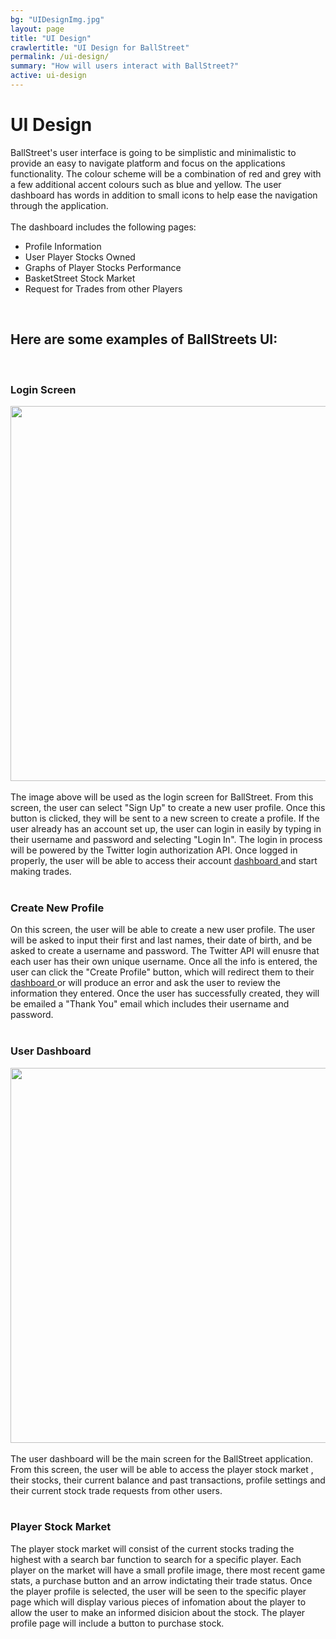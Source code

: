 ```yaml
---
bg: "UIDesignImg.jpg"
layout: page
title: "UI Design"
crawlertitle: "UI Design for BallStreet"
permalink: /ui-design/
summary: "How will users interact with BallStreet?"
active: ui-design
---
```


# UI Design




BallStreet's user interface is going to be simplistic and minimalistic to provide an easy to navigate platform and focus on the applications functionality. The colour scheme will be a combination of red and grey with a few additional accent colours such as blue and yellow. The user dashboard has words in addition to small icons to help ease the navigation through the application. <br><br>
The dashboard includes the following pages: 
<ul> 
<li> Profile Information</li>
<li> User Player Stocks Owned</li>
<li> Graphs of Player Stocks Performance</li>
<li> BasketStreet Stock Market </li> 
<li> Request for Trades from other Players</li>
</ul>
<br>


<h2>Here are some examples of BallStreets UI: </h2><br>


<h3 id="loginScreen"> Login Screen </h3>
<img src= "/CS2212-Team5/assets/images/BallStreetLogin2.jpg" width = "600px" ><br><br>
The image above will be used as the login screen for BallStreet. From this screen, the user can select "Sign Up" to create a new user profile. Once this button is clicked, they will be sent to a new screen to create a profile. If the user already has an account set up, the user can login in easily by typing in their username and password and selecting "Login In". The login in process will be powered by the Twitter login authorization API. Once logged in properly, the user will be able to access their account <a href="#userDashboard">dashboard </a>and start making trades. <br><br> 

<h3 id="createNewProfile"> Create New Profile </h3>
<!--<img src= "/CS2212-Team5/assets/images/BallStreetDashBoard1.jpg" width = "600px" ><br><br>-->
On this screen, the user will be able to create a new user profile. The user will be asked to input their first and last names, their date of birth, and be asked to create a username and password. The Twitter API will enusre that each user has their own unique username. Once all the info is entered, the user can click the "Create Profile" button, which will redirect them to their <a href="#userDashboard">dashboard </a>or will produce an error and ask the user to review the information they entered. Once the user has successfully created, they will be emailed a "Thank You" email which includes their username and password.  <br><br>


<h3 id="userDashboard"> User Dashboard </h3>
<img src= "/CS2212-Team5/assets/images/BallStreetDashBoard1.jpg" width = "600px" ><br><br>
The user dashboard will be the main screen for the BallStreet application. From this screen, the user will be able to access the <a herf="playerStockMarket">player stock market </a>, their stocks, their current balance and past transactions, profile settings and their current stock trade requests from other users.  <br><br>

<h3 id="playerStockMarket"> Player Stock Market </h3>
<!--<img src= "/CS2212-Team5/assets/images/BallStreetDashBoard1.jpg" width = "600px" ><br><br> -->
The player stock market will consist of the current stocks trading the highest with a search bar function to search for a specific player. Each player on the market will have a small profile image, there most recent game stats, a purchase button and an arrow indictating their trade status. Once the player profile is selected, the user will be seen to the specific player page which will display various pieces of infomation about the player to allow the user to make an informed disicion about the stock. The player profile page will include a button to purchase stock. 
